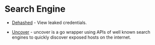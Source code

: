 # Search Engine

- [Dehashed](https://www.dehashed.com/) - View leaked credentials.

- [Uncover](https://github.com/projectdiscovery/uncover) - uncover is a go wrapper using APIs of well known search engines to quickly discover exposed hosts on the internet. 

